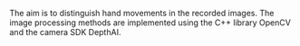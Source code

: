 The aim is to distinguish hand movements in the recorded images. The image processing methods are implemented using the C++ library OpenCV and the camera SDK DepthAI.
